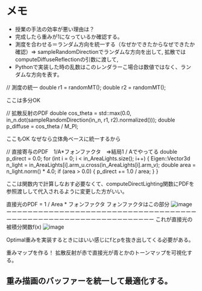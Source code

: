 # メモ
- 授業の手法の効率が悪い理由は？
- 完成したら重みが1になっているか確認する。
- 測度を合わせる＝ランダム方向を統一する（なぜかできたからなぜできたか確認）⇒ sampleRandomDirectionでランダムな方向を出して, 拡散ではcomputeDiffuseReflectionの引数に渡して, 
- Pythonで実装した時の乱数はこのレンダラーこ場合は数値ではなく、ランダムな方向を表す。

// 測度の統一
double r1 = randomMT();
double r2 = randomMT();

ここは多分OK

// 拡散反射のPDF
double cos_theta = std::max(0.0, in_n.dot(sampleRandomDirection(in_n, r1, r2).normalized()));
double p_diffuse = cos_theta / M_PI;

ここもOK
なぜなら立体角ベースに統一するから

 // 直接寄与のPDF　1/A*フォンファクタ　⇒結局1 / Aでやってる
 double p_direct = 0.0;
 for (int i = 0; i < in_AreaLights.size(); i++) {
     Eigen::Vector3d n_light = in_AreaLights[i].arm_u.cross(in_AreaLights[i].arm_v);
     double area = n_light.norm() * 4.0;
     if (area > 0.0) {
         p_direct += 1.0 / area;
     }
 }

 ここは関数内で計算しなおす必要なくて、computeDirectLighting関数にPDFを参照渡しして代入されるように変更した方がいい。

 直接光のPDF = 1 / Area * フォンファクタ
 フォンファクタはこの部分
![image](https://github.com/user-attachments/assets/e5bff5b6-72b8-42f9-ab99-78cef18b7321)
ーーーーーーーーーーーーーーーーーーーーーーーーーーーーーーーーーーーーーーーーーーーーーーーーーーーーーーーーーーーーーーーー
これが直接光の被積分関数f(x)
![image](https://github.com/user-attachments/assets/1c7cd554-eb7c-4b21-a21a-e92d22206b77)

Optimal重みを実装するときにはいい感じにfとpを抜き出してくる必要がある。


重みマップを作る！
拡散反射が赤で直接光が青とかのトーンマップを可視化する。



## 重み描画のバッファーを統一して最適化する。




 
